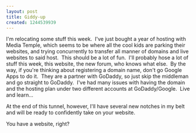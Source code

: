 ```yaml
--- 
layout: post
title: Giddy-up
created: 1244539939
---
```

I'm relocating some stuff this week.  I've just bought a year of hosting with Media Temple, which seems to be where all the cool kids are parking their websites, and trying concurrently to transfer all manner of domains and live websites to said host.  This should be a lot of fun.  I'll probably hose a lot of stuff this week, this website, the new forum, who knows what else.  By the way, if you're thinking about registering a domain name, don't go Google Apps to do it.  They are a partner with GoDaddy, so just skip the middleman and go straight to GoDaddy.  I've had many issues with having the domain and the hosting plan under two different accounts at GoDaddy/Google.  Live and learn...

At the end of this tunnel, however, I'll have several new notches in my belt and will be ready to confidently take on your website.

You have a website, right?
